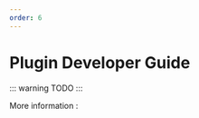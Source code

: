 ```yaml
---
order: 6
---
```

# Plugin Developer Guide

::: warning
TODO
:::

More information :

<ChildTableOfContents :max="1" />
